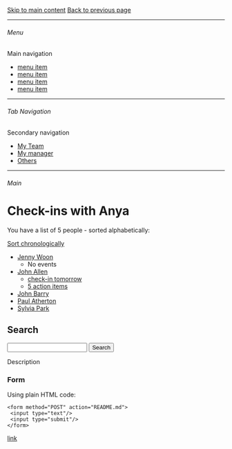 [Skip to main content](#Main)
[Back to previous page](#)

---

###### Menu
Main navigation
- [menu item](#)
- [menu item](#)
- [menu item](#)
- [menu item](#)

---

###### Tab Navigation
Secondary navigation
- [My Team](#)
- [My manager](#)
- [Others](#)

---

<a name="Main"></a>
###### Main 

# Check-ins with Anya

You have a list of 5 people - sorted alphabetically:

[Sort chronologically](#)

- [Jenny Woon](#)
    - No events 
- [John Allen](#)
    - [check-in tomorrow](#)
    - [5 action items](#) 
- [John Barry](#)
- [Paul Atherton](#)
- [Sylvia Park](#)


## Search

<form role="search" href="https://www.google.com">
  <input type="search" aria-label="search text" size="20">
  <input type="submit" value="Search">
</form>

Description

### Form
Using plain HTML code:

    <form method="POST" action="README.md">
     <input type="text"/>
     <input type="submit"/>
    </form>

[link](#)
